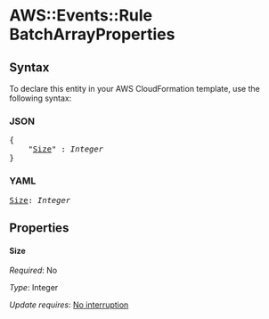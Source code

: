 # AWS::Events::Rule BatchArrayProperties

## Syntax

To declare this entity in your AWS CloudFormation template, use the following syntax:

### JSON

<pre>
{
    "<a href="#size" title="Size">Size</a>" : <i>Integer</i>
}
</pre>

### YAML

<pre>
<a href="#size" title="Size">Size</a>: <i>Integer</i>
</pre>

## Properties

#### Size

_Required_: No

_Type_: Integer

_Update requires_: [No interruption](https://docs.aws.amazon.com/AWSCloudFormation/latest/UserGuide/using-cfn-updating-stacks-update-behaviors.html#update-no-interrupt)
